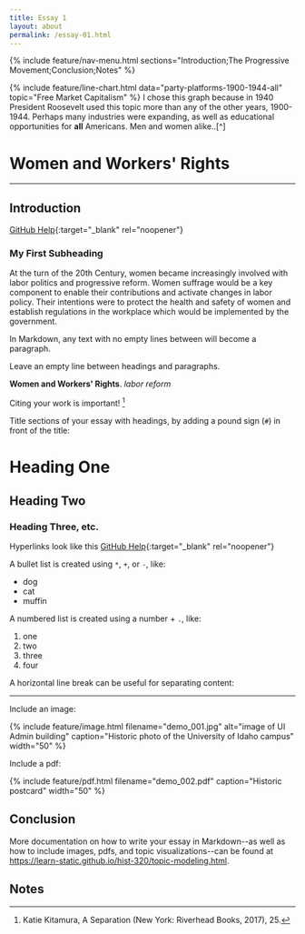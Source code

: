 ```yaml
---
title: Essay 1
layout: about
permalink: /essay-01.html
---
```

{% include feature/nav-menu.html sections="Introduction;The Progressive Movement;Conclusion;Notes" %}


{% include feature/line-chart.html data="party-platforms-1900-1944-all" topic="Free Market Capitalism" %}
I chose this graph because in 1940 President Roosevelt used this topic more than any of the other years, 1900-1944. Perhaps many industries were expanding, as well as educational opportunities for **all** Americans. Men and women alike..[^]
# Women and Workers' Rights
---
## Introduction
[GitHub Help](https://help.github.com/){:target="_blank" rel="noopener"}
### My First Subheading

At the turn of the 20th Century, women became increasingly involved with labor politics and progressive reform. Women suffrage would be a key component to enable their contributions and activate changes in labor policy. Their intentions were to protect the health and safety of women and establish regulations in the workplace which would be implemented by the government.   

In Markdown, any text with no empty lines between will become a paragraph.

Leave an empty line between headings and paragraphs.

**Women and Workers' Rights**. *labor reform*

Citing your work is important! [^1]

Title sections of your essay with headings, by adding a pound sign (`#`) in front of the title:

# Heading One

## Heading Two

### Heading Three, etc.

Hyperlinks look like this [GitHub Help](https://help.github.com/){:target="_blank" rel="noopener"}

A bullet list is created using `*`, `+`, or `-`, like:

- dog
- cat
- muffin

A numbered list is created using a number + `.`, like:

1. one
2. two
6. three
2. four

A horizontal line break can be useful for separating content:

----

Include an image:

{% include feature/image.html filename="demo_001.jpg" alt="image of UI Admin building" caption="Historic photo of the University of Idaho campus" width="50" %}

Include a pdf:

{% include feature/pdf.html filename="demo_002.pdf" caption="Historic postcard" width="50" %}

## Conclusion

More documentation on how to write your essay in Markdown--as well as how to include images, pdfs, and topic visualizations--can be found at <https://learn-static.github.io/hist-320/topic-modeling.html>.

## Notes

[^1]: Katie Kitamura, A Separation (New York: Riverhead Books, 2017), 25.
[^1]: John D’Agata, ed., *The Making of the American Essay* (Minneapolis: Graywolf Press, 2016), 19–20.
